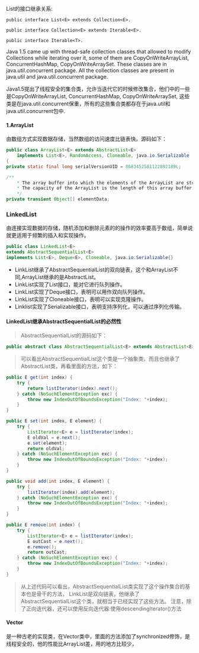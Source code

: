 

List的接口继承关系:

	public interface List<E> extends Collection<E>.

	public interface Collection<E> extends Iterable<E>.
	
	public interface Iterable<T>.

Java 1.5 came up with thread-safe collection classes that allowed to modify Collections
while iterating over it, some of them are CopyOnWriteArrayList, ConcurrentHashMap, 
CopyOnWriteArraySet. These classes are in java.util.concurrent package. All the collection 
classes are present in java.util and java.util.concurrent package.

Java1.5提出了线程安全的集合类，允许当迭代它的时候修改集合，他们中的一些是CopyOnWriteArrayList, ConcurrentHashMap, 
CopyOnWriteArraySet, 这些类是在java.util.concurrent保重，所有的这些集合类都存在于java.util和java.util.concurrent包中.

#### 1.ArrayList
由数组方式实现数据存储，当然数组的访问速度比链表快。源码如下：
```java
public class ArrayList<E> extends AbstractList<E>
    implements List<E>, RandomAccess, Cloneable, java.io.Serializable
{
private static final long serialVersionUID = 8683452581122892189L;

/**
    * The array buffer into which the elements of the ArrayList are stored.
    * The capacity of the ArrayList is the length of this array buffer.
    */
private transient Object[] elementData;
```
### LinkedList

由连接实现数据的存储，随机添加和删除元素的的操作的效率要高于数组，简单说就更适用于频繁的插入和实现操作。

```java
public class LinkedList<E>
extends AbstractSequentialList<E>
implements List<E>, Deque<E>, Cloneable, java.io.Serializable{}
```

* LinkList继承了AbstractSequentialList的双向链表，这个和ArrayList不同,ArrayList继承的是AbstractList。
* LinkList实现了List接口，能对它进行队列操作。
* LinkList实现了Deque接口，表明可以用作双向队列操作。
* LinkList实现了Cloneable接口，表明可以实现克隆操作。
* Linklist实现了Serializable接口，表明支持序列化，可以通过序列化传输。

#### LinkedList继承AbstractSequentialList的必然性

>AbstractSequentialList的源码如下：

```java
public abstract class AbstractSequentialList<E> extends AbstractList<E> {}
```

>可以看出AbstractSequentialList这个类是一个抽象类，而且也继承了AbstractList类，再看里面的方法，如下：

```java
public E get(int index) {
    try {
        return listIterator(index).next();
    } catch (NoSuchElementException exc) {
        throw new IndexOutOfBoundsException("Index: "+index);
    }
}

public E set(int index, E element) {
    try {
        ListIterator<E> e = listIterator(index);
        E oldVal = e.next();
        e.set(element);
        return oldVal;
    } catch (NoSuchElementException exc) {
        throw new IndexOutOfBoundsException("Index: "+index);
    }
}

public void add(int index, E element) {
    try {
        listIterator(index).add(element);
    } catch (NoSuchElementException exc) {
        throw new IndexOutOfBoundsException("Index: "+index);
    }
}

public E remove(int index) {
    try {
        ListIterator<E> e = listIterator(index);
        E outCast = e.next();
        e.remove();
        return outCast;
    } catch (NoSuchElementException exc) {
        throw new IndexOutOfBoundsException("Index: "+index);
    }
}
```

>从上述代码可以看出，AbstractSequentialList类实现了这个操作集合的基本也是骨干的方法，
LinkList是双向链表，他继承了AbstractSequentialList这个类，就相当于已经实现了这些方法。
注意，除了正向迭代器，还可以使用反向迭代器:使用descendingIterator()方法

#### Vector

是一种古老的实现类，在Vector类中，里面的方法添加了synchronized修饰，是线程安全的，他的性能比ArrayList差，用的地方比较少，
